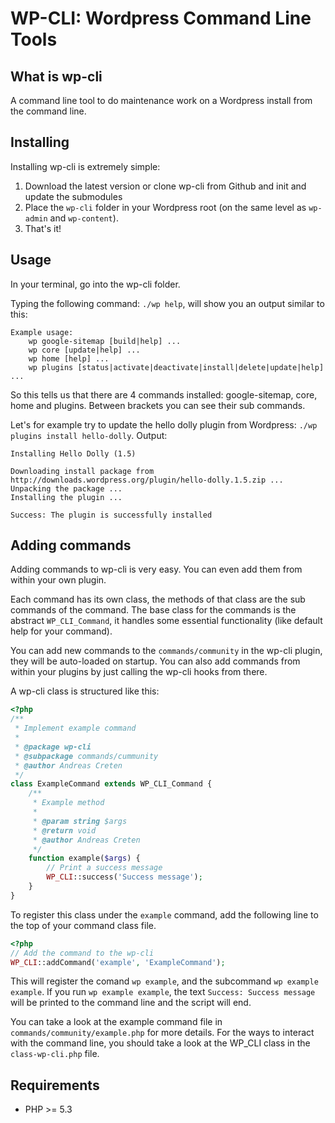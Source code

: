 WP-CLI: Wordpress Command Line Tools
============================

What is wp-cli
--------------

A command line tool to do maintenance work on a Wordpress install from the command line.

Installing
----------

Installing wp-cli is extremely simple: 

1. Download the latest version or clone wp-cli from Github and init and update the submodules
1. Place the `wp-cli` folder in your Wordpress root (on the same level as `wp-admin` and `wp-content`).
1. That's it!

Usage
-----

In your terminal, go into the wp-cli folder.

Typing the following command: `./wp help`,  will show you an output similar to this:

```
Example usage:
    wp google-sitemap [build|help] ...
    wp core [update|help] ...
    wp home [help] ...
    wp plugins [status|activate|deactivate|install|delete|update|help] ...
```

So this tells us that there are 4 commands installed: google-sitemap, core, home and plugins.
Between brackets you can see their sub commands. 

Let's for example try to update the hello dolly plugin from Wordpress: `./wp plugins install hello-dolly`.
Output:

```
Installing Hello Dolly (1.5)

Downloading install package from http://downloads.wordpress.org/plugin/hello-dolly.1.5.zip ...
Unpacking the package ...
Installing the plugin ...

Success: The plugin is successfully installed
```

Adding commands
---------------

Adding commands to wp-cli is very easy. You can even add them from within your own plugin.

Each command has its own class, the methods of that class are the sub commands of the command. The base class for the commands is the abstract `WP_CLI_Command`, it handles some essential functionality (like default help for your command).

You can add new commands to the `commands/community` in the wp-cli plugin, they will be auto-loaded on startup. You can also add commands from within your plugins by just calling the wp-cli hooks from there.

A wp-cli class is structured like this:

``` php
<?php
/**
 * Implement example command
 *
 * @package wp-cli
 * @subpackage commands/cummunity
 * @author Andreas Creten
 */
class ExampleCommand extends WP_CLI_Command {
	/**
	 * Example method
	 *
	 * @param string $args 
	 * @return void
	 * @author Andreas Creten
	 */
	function example($args) {
		// Print a success message
		WP_CLI::success('Success message');
	}
}
```

To register this class under the `example` command, add the following line to the top of your command class file.

``` php
<?php
// Add the command to the wp-cli
WP_CLI::addCommand('example', 'ExampleCommand');
```

This will register the comand `wp example`, and the subcommand `wp example example`. If you run `wp example example`, the text `Success: Success message` will be printed to the command line and the script will end.

You can take a look at the example command file in `commands/community/example.php` for more details. For the ways to interact with the command line, you should take a look at the WP_CLI class in the `class-wp-cli.php` file.

Requirements
------------

 * PHP >= 5.3